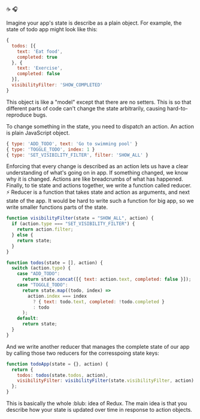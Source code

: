 :coffee: :headphones:

Imagine your app's state is describe as a plain object. For example, the state of todo app might look like this:

```javascript
{
  todos: [{
    text: 'Eat food',
    completed: true
  }, {
    text: 'Exercise',
    completed: false
  }],
  visibilityFilter: 'SHOW_COMPLETED'
}
```

This object is like a "model" except that there are no setters. This is so that different parts of code can't change the state arbitrarily, causing hard-to-reproduce bugs.

To change something in the state, you need to dispatch an action. An action is plain JavaScript object.

```javascript
{ type: 'ADD_TODO', text: 'Go to swimming pool' }
{ type: 'TOGGLE_TODO', index: 1 }
{ type: 'SET_VISIBILITY_FILTER', filter: 'SHOW_ALL' }
```

Enforcing that every change is described as an action lets us have a clear understanding of what's going on in app. If something changed, we know why it is changed. Actions are like breadcrumbs of what has happened. Finally, to tie state and actions together, we write a function called reducer. :zap: Reducer is a function that takes state and action as arguments, and next state of the app. It would be hard to write such a function for big app, so we write smaller functions parts of the state.

```javascript
function visibilityFilter(state = "SHOW_ALL", action) {
  if (action.type === "SET_VISIBILITY_FILTER") {
    return action.filter;
  } else {
    return state;
  }
}

function todos(state = [], action) {
  switch (action.type) {
    case "ADD_TODO":
      return state.concat([{ text: action.text, completed: false }]);
    case "TOGGLE_TODO":
      return state.map((todo, index) =>
        action.index === index
          ? { text: todo.text, completed: !todo.completed }
          : todo
      );
    default:
      return state;
  }
}
```

And we write another reducer that manages the complete state of our app by calling those two reducers for the corresspoing state keys:

```javascript
function todoApp(state = {}, action) {
  return {
    todos: todos(state.todos, action),
    visibilityFilter: visibilityFilter(state.visibilityFilter, action)
  };
}
```

This is basically the whole :blub: idea of Redux. The main idea is that you describe how your state is updated over time in response to action objects.
